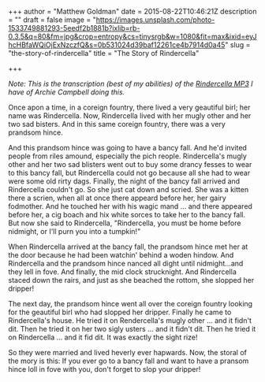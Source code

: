 +++
author = "Matthew Goldman"
date = 2015-08-22T10:46:21Z
description = ""
draft = false
image = "https://images.unsplash.com/photo-1533749881293-5eedf2b1881b?ixlib=rb-0.3.5&q=80&fm=jpg&crop=entropy&cs=tinysrgb&w=1080&fit=max&ixid=eyJhcHBfaWQiOjExNzczfQ&s=0b531024d39baf12261ce4b7914d0a45"
slug = "the-story-of-rindercella"
title = "The Story of Rindercella"

+++


*Note: This is the transcription (best of my abilities) of the [Rindercella MP3](https://www.dropbox.com/s/m2yomidd4le3g0a/rindercella.mp3?dl=0) I have of Archie Campbell doing this.*

Once apon a time, in a coreign fountry, there lived a very geautiful birl; her name was Rindercella. Now, Rindercella lived with her mugly other and her two sad bisters. And in this same coreign fountry, there was a very prandsom hince.

And this prandsom hince was going to have a bancy fall. And he'd invited people from riles amound, especially the pich reople. Rindercella's mugly other and her two sad blisters went out to buy some drancy fesses to wear to this bancy fall, but Rindercella could not go because all she had to wear were some old rirty dags. Finally, the night of the bancy fall arrived and Rindercella couldn't go. So she just cat down and scried. She was a kitten there a scrien, when all at once there appeard before her, her gairy fodmother. And he touched her with his wagic mand ... and there appeared before her, a cig boach and hix white sorces to take her to the bancy fall. But now she said to Rindercella, "Rindercella, you must be home before nidmight, or I'll purn you into a tumpkin!"

When Rindercella arrived at the bancy fall, the prandsom hince met her at the door because he had been watchin' behind a woden hindow. And Rindercella and the prandsom hince nanced all dight until nidmight...and they lell in fove. And finally, the mid clock strucknight. And Rindercella staced down the rairs, and just as she beached the rottom, she slopped her dripper!

The next day, the prandsom hince went all over the coreign fountry looking for the geautiful birl who had slopped her dripper. Finally he came to Rindercella's house. He tried it on Rendercella's mugly other ... and it fidn't dit. Then he tried it on her two sigly usters ... and it fidn't dit. Then he tried it on Rindercella ... and it fid dit. It was exactly the sight rize!

So they were married and lived heverly ever hapwards. Now, the storal of the mory is this: If you ever go to a bancy fall and want to have a pransom hince loll in fove with you, don't forget to slop your dripper!

